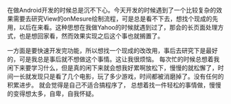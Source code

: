在做Android开发的时候总是沉不下心。今天开发的时候遇到了一个比较复杂的效果需要去研究View的onMesure绘制流程，可是总是看不下去，想找个现成的先用，以后在来看。这种思想在我做Yahoo的时候就遇到过了，那会的长页面处理方式，也是想回家看，然而效果实现之后这个事也就搁置了。

一方面是要快速开发完功能，所以想找一个现成的改改用，事后去研究下是最好的，可是我总是事后就不想做这个事情。这让我很烦恼。
每次忙的时候总想着我闲下来要学习什么，但是真的闲下来就会想我好累啊放松下，慢慢的就松懈了，时间一长就发现只是看了几个电影，玩了多少游戏，时间都被消磨掉了。没有任何的积累进步。
就会觉得是自己不适合搞程序了， 总想着找一件轻松的事情做，慢慢的变得想太多，自卑，自我怀疑。